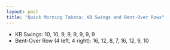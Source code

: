 ```yaml
---
layout: post
title: "Quick Morning Tabata: KB Swings and Bent-Over Rows"
---
```


- KB Swings: 10, 10, 9, 9, 9, 9, 9, 9
- Bent-Over Row (4 left, 4 right): 16, 12, 8, 7, 16, 12, 9, 10
